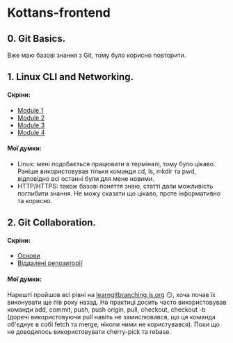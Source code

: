 # Kottans-frontend

## 0. Git Basics.

Вже маю базові знання з Git, тому було корисно повторити.

## 1. Linux CLI and Networking.

#### Скріни:

- [Module 1](./task_linux_cli/module_1.png)
- [Module 2](./task_linux_cli/module_2.png)
- [Module 3](./task_linux_cli/module_3.png)
- [Module 4](./task_linux_cli/module_4.png)

#### Мої думки:

- Linux: мені подобається працювати в терміналі, тому було цікаво. Раніше використовував тільки команди cd, ls, mkdir та pwd, відповідно всі останні були для мене новими.
- HTTP/HTTPS: також базові поняття знаю, статті дали можливість поглибити знання. Не можу сказати що цікаво, проте інформативно та корисно.

## 2. Git Collaboration.

#### Скріни:

- [Основи](./task_git_collaboration/foundations.png)
- [Віддалені репозиторії](./task_git_collaboration/remote_repositories.png)

#### Мої думки:

Нарешті пройшов всі рівні на [learngitbranching.js.org](https://learngitbranching.js.org/) :smirk:, хоча почав їх виконувати ще пів року назад. На практиці досить часто використовував команди add, commit, push, push origin, pull, checkout, checkout -b (доречі використовуючи pull навіть не замислювався, що ця команда об'єднує в собі fetch та merge, ніколи ними не користувався). Поки що не доводилось використовувати cherry-pick та rebase.
